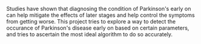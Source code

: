 Studies have shown that diagnosing the condition of Parkinson's early on can help mitigate the effects of later stages and help control the symptoms from getting worse. This project tries to explore a way to detect the occurance of Parkinson's disease early on based on certain parameters, and tries to ascertain the most ideal algorithm to do so accurately.
